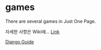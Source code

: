# games
There are several games in Just One Page.

자세한 사항은 Wiki에... [Link](https://github.com/qeads2/games/wiki)


[Django Guide](https://docs.djangoproject.com/ko/1.11/contents/)
